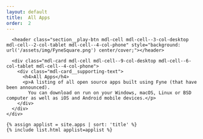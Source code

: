 ```yaml
---
layout: default
title:  All Apps
order:  2
---
```

<div class="page-content">
  <div class="mdl-grid">
    <div class="section-highlight section--center mdl-grid mdl-grid--no-spacing mdl-shadow--2dp" style="width: 100%">

      <header class="section__play-btn mdl-cell mdl-cell--3-col-desktop mdl-cell--2-col-tablet mdl-cell--4-col-phone" style="background: url('/assets/img/FyneSquare.png') center/cover;"></header>

      <div class="mdl-card mdl-cell mdl-cell--9-col-desktop mdl-cell--6-col-tablet mdl-cell--4-col-phone">
        <div class="mdl-card__supporting-text">
          <h4>All Apps</h4>
          <p>A listing of all open source apps built using Fyne (that have been announced).
            You can download on run on your Windows, macOS, Linux or BSD computer as well as iOS and Android mobile devices.</p>
        </div>
      </div>
    </div>

    {% assign applist = site.apps | sort: 'title' %}
	{% include list.html applist=applist %}

</div>

